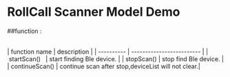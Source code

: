 # RollCall Scanner Model Demo


##function :

<br>
|    function name   |       description         |
|      ----------    | ------------------------- |
|    startScan()   | start finding Ble device. |
|    stopScan()    |   stop find Ble device.   |
|    continueScan()  |  continue scan after stop,deviceList will not clear.|
